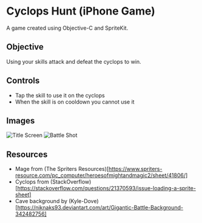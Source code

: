 # Cyclops Hunt (iPhone Game)

A game created using Objective-C and SpriteKit.

## Objective

Using your skills attack and defeat the cyclops to win.

## Controls
* Tap the skill to use it on the cyclops
* When the skill is on cooldown you cannot use it

## Images

![Title Screen](http://i.imgur.com/NFssdmA.png?raw=true)
![Battle Shot](http://i.imgur.com/gJ6pBNg.png)

## Resources
* Mage from (The Spriters Resources)[https://www.spriters-resource.com/pc_computer/heroesofmightandmagic2/sheet/41806/]
* Cyclops from (StackOverflow)[https://stackoverflow.com/questions/21370593/issue-loading-a-sprite-sheet]
* Cave background by (Kyle-Dove)[https://niknaks93.deviantart.com/art/Gigantic-Battle-Background-342482756]
